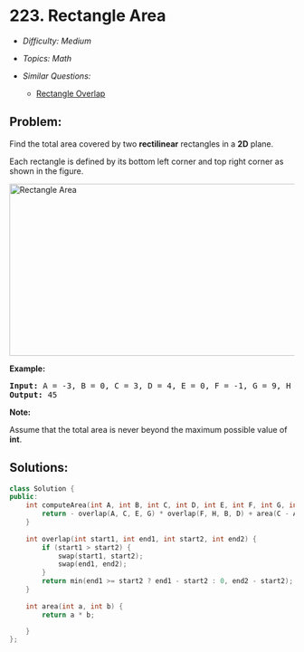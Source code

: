 # 223. Rectangle Area

* *Difficulty: Medium*

* *Topics: Math*

* *Similar Questions:*

  * [Rectangle Overlap](rectangle-overlap.md)

## Problem:

<p>Find the total area covered by two <strong>rectilinear</strong> rectangles in a <strong>2D</strong> plane.</p>

<p>Each rectangle is defined by its bottom left corner and top right corner as shown in the figure.</p>

<p><img alt="Rectangle Area" src="https://assets.leetcode.com/uploads/2018/10/22/rectangle_area.png" style="width: 542px; height: 304px;" /></p>

<p><strong>Example:</strong></p>

<pre>
<strong>Input: </strong>A = <span id="example-input-1-1">-3</span>, B = <span id="example-input-1-2">0</span>, C = <span id="example-input-1-3">3</span>, D = <span id="example-input-1-4">4</span>, E = <span id="example-input-1-5">0</span>, F = <span id="example-input-1-6">-1</span>, G = <span id="example-input-1-7">9</span>, H = <span id="example-input-1-8">2</span>
<strong>Output: </strong><span id="example-output-1">45</span></pre>

<p><strong>Note:</strong></p>

<p>Assume that the total area is never beyond the maximum possible value of <strong>int</strong>.</p>

## Solutions:

```c++
class Solution {
public:
    int computeArea(int A, int B, int C, int D, int E, int F, int G, int H) {
        return - overlap(A, C, E, G) * overlap(F, H, B, D) + area(C - A, D - B) + area(G - E, H - F);
    }
    
    int overlap(int start1, int end1, int start2, int end2) {
        if (start1 > start2) {
            swap(start1, start2);
            swap(end1, end2);
        }
        return min(end1 >= start2 ? end1 - start2 : 0, end2 - start2);
    }
    
    int area(int a, int b) {
        return a * b;

    }
};
```
